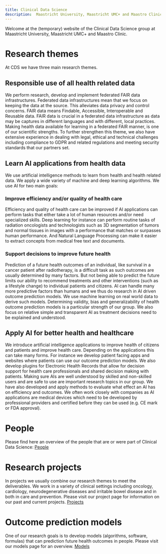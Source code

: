 ```yaml
---
title: Clinical Data Science
description:  Maastricht University, Maastricht UMC+ and Maastro Clinic
---
```


Welcome at the (temporary) website of the Clinical Data Science group at Maastricht University, Maastricht UMC+ and Maastro Clinic.

# Research themes
At CDS we have three main research themes.

## Responsible use of all health related data
We perform research, develop and implement federated FAIR data infrastructures. Federated data infrastructures mean that we focus on keeping the data at the source. This alleviates data privacy and control concerns. FAIR data means Findable, Accessible, Interoperable and Reusable data. FAIR data is crucial in a federated data infrastructure as data may be captures in different languages and with different, local practices. Making health data available for learning in a federated FAIR manner, is one of our scientific strengths. To further strengthen this theme, we also have extensive experience in dealing with legal, ethical and technical challenges including compliance to GDPR and related regulations and meeting security standards that our partners set.

## Learn AI applications from health data
We use artificial intelligence methods to learn from health and health related data. We apply a wide variety of machine and deep learning algorithms. We use AI for two main goals:

### Improve efficiency and/or quality of health care
Efficiency and quality of health care can be improved if AI applications can perform tasks that either take a lot of human resources and/or need specialized skills. Deep learning for instance can perform routine tasks of radiation oncologists and technologists such as 3D segmentation of tumors and normal tissues in images with a performance that matches or surpasses human performance. And Natural Language Processing can make it easier to extract concepts from medical free text and documents.

### Support decisions to improve future health
Prediction of a future health outcomes of an individual, like survival in a cancer patient after radiotherapy, is a difficult task as such outcomes are usually determined by many factors. But not being able to predict the future limits our ability to recommend treatments and other interventions (such as a lifestyle change) to individual patients and citizens. AI can handle many more predictive factors than humans and we thus do research in AI driven outcome prediction models. We use machine learning on real world data to derive such models. Determining validity,  bias and generalizability of health outcome prediction models is a particular strength of our group. We also focus on relative simple and transparent AI as treatment decisions need to be explained and understood.

## Apply AI for better health and healthcare
We introduce artificial intelligence applications to improve health of citizens and patients and improve health care. Depending on the applications this can take many forms. For instance we develop patient facing apps and websites where patients can use our outcome prediction models. We also develop plugins for Electronic Health Records that allow for decision support for health care professionals and shared decision making with patients. Making sure AIs are well understood by skilled and non-skilled users and are safe to use are important research topics in our group. We have also developed and apply methods to evaluate what effect an AI has on efficiency and outcomes. We often work closely with companies as AI applications are medical devices which need to be developed by professional providers and certified before they can be used (e.g. CE mark or FDA approval).

# People
Please find here an overview of the people that are or were part of Clinical Data Science: [People](people.md)

# Research projects
In projects we usually combine our research themes to meet the deliverables. We work in a variety of clinical settings including oncology, cardiology, neurodegenerative diseases and irritable bowel disease and in both in care and prevention. Please visit our project page for information on our past and current projects. [Projects](projects.md)

# Outcome prediction models
One of our research goals is to develop models (algorithms, software, formulas) that can prediction future health outcomes in people. Please visit our models page for an overview. [Models](models.md)

